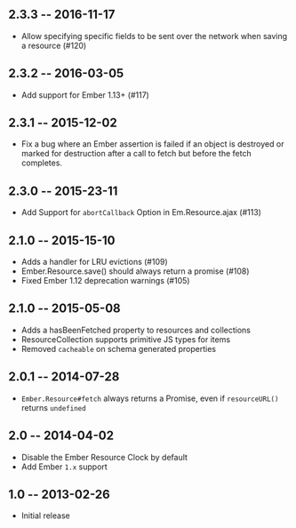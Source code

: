 ## 2.3.3 -- 2016-11-17

* Allow specifying specific fields to be sent over the network when saving a resource (#120)

## 2.3.2 -- 2016-03-05

* Add support for Ember 1.13+ (#117)

## 2.3.1 -- 2015-12-02
* Fix a bug where an Ember assertion is failed if an object is destroyed or marked for destruction after a call to fetch but before the fetch completes.

## 2.3.0 -- 2015-23-11
* Add Support for `abortCallback` Option in Em.Resource.ajax (#113)

## 2.1.0 -- 2015-15-10
* Adds a handler for LRU evictions (#109)
* Ember.Resource.save() should always return a promise (#108)
* Fixed Ember 1.12 deprecation warnings (#105)

## 2.1.0 -- 2015-05-08

* Adds a hasBeenFetched property to resources and collections
* ResourceCollection supports primitive JS types for items
* Removed `cacheable` on schema generated properties

## 2.0.1 -- 2014-07-28

* `Ember.Resource#fetch` always returns a Promise, even if `resourceURL()` returns `undefined`

## 2.0 -- 2014-04-02

* Disable the Ember Resource Clock by default
* Add Ember `1.x` support

## 1.0 -- 2013-02-26

* Initial release
